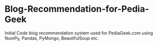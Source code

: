 # Blog-Recommendation-for-Pedia-Geek
Initial Code blog recommendation system used for PediaGeek.com using NumPy, Pandas, PyMongo, BeautifulSoup etc.
